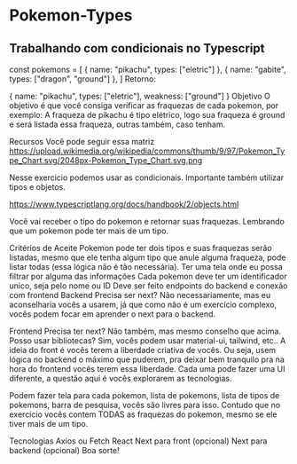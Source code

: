 # Pokemon-Types

## Trabalhando com condicionais no Typescript
const pokemons = [
{
  name: "pikachu",
  types: ["eletric"]
},
{
  name: "gabite",
  types: ["dragon", "ground"]
},
]
Retorno:

{
  name: "pikachu",
  types: ["eletric"],
  weakness: ["ground"]
}
Objetivo
O objetivo é que você consiga verificar as fraquezas de cada pokemon, por exemplo: A fraqueza de pikachu é tipo elétrico, logo sua fraqueza é ground e será listada essa fraqueza, outras também, caso tenham.

Recursos
Você pode seguir essa matriz https://upload.wikimedia.org/wikipedia/commons/thumb/9/97/Pokemon_Type_Chart.svg/2048px-Pokemon_Type_Chart.svg.png

Nesse exercicio podemos usar as condicionais. Importante também utilizar tipos e objetos.

https://www.typescriptlang.org/docs/handbook/2/objects.html

Você vai receber o tipo do pokemon e retornar suas fraquezas. Lembrando que um pokemon pode ter mais de um tipo.

Critérios de Aceite
Pokemon pode ter dois tipos e suas fraquezas serão listadas, mesmo que ele tenha algum tipo que anule alguma fraqueza, pode listar todas (essa lógica não é tão necessária).
Ter uma tela onde eu possa filtrar por alguma das informações
Cada pokemon deve ter um identificador unico, seja pelo nome ou ID
Deve ser feito endpoints do backend e conexão com frontend
Backend
Precisa ser next? Não necessariamente, mas eu aconselharia vocês a usarem, já que como não é um exercício complexo, vocês podem focar em aprender o next para o backend.

Frontend
Precisa ter next? Não também, mas mesmo conselho que acima. Posso usar bibliotecas? Sim, vocês podem usar material-ui, tailwind, etc.. A ideia do front é vocês terem a liberdade criativa de vocês. Ou seja, usem lógica no backend o máximo que puderem, pra deixar bem tranquilo pra na hora do frontend vocês terem essa liberdade. Cada uma pode fazer uma UI diferente, a questão aqui é vocês explorarem as tecnologias.

Podem fazer tela para cada pokemon, lista de pokemons, lista de tipos de pokemons, barra de pesquisa, vocês são livres para isso. Contudo que no exercício vocês contem TODAS as fraquezas do pokemon, mesmo se ele tiver mais de um tipo.

Tecnologias
Axios ou Fetch
React
Next para front (opcional)
Next para backend (opcional)
Boa sorte!
